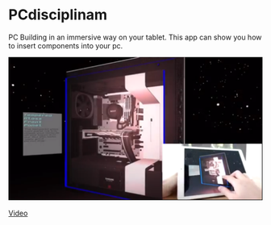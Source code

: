 # PCdisciplinam

PC Building in an immersive way on your tablet.
This app can show you how to insert components into your pc.

![screenshot](screenshot.png)

[Video](https://drive.google.com/file/d/19ynjCQNbAOyVPBlTg_fbtBDA2Vi6AG88/view?usp=sharing)
